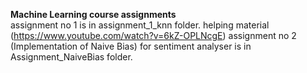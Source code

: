 <b> Machine Learning course assignments </b> </br>
assignment no 1 is in assignment_1_knn folder. helping material (https://www.youtube.com/watch?v=6kZ-OPLNcgE)
assignment no 2 (Implementation of Naive Bias) for sentiment analyser is in Assignment_NaiveBias folder.
